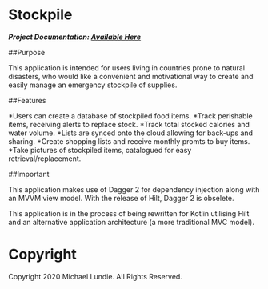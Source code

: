 # Stockpile

***Project Documentation: [Available Here](https://github.com/michael-lundie/Capstone-Project/blob/master/Capstone_Stage1.pdf)*** 

##Purpose

This application is intended for users living in countries prone to natural disasters, who would like a convenient and motivational way to create and easily manage an emergency stockpile of supplies.

##Features

*Users can create a database of stockpiled food items.
*Track perishable items, receiving alerts to replace stock.
*Track total stocked calories and water volume.
*Lists are synced onto the cloud allowing for back-ups and sharing.
*Create shopping lists and receive monthly promts to buy items.
*Take pictures of stockpiled items, catalogued for easy retrieval/replacement.

##Important

This application makes use of Dagger 2 for dependency injection along with an MVVM view model. With the release of Hilt, Dagger 2 is obselete.

This application is in the process of being rewritten for Kotlin utilising Hilt and an alternative application architecture (a more traditional MVC model). 


# Copyright
Copyright 2020 Michael Lundie. All Rights Reserved.

